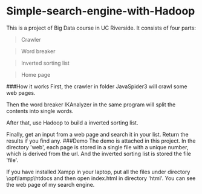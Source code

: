 # Simple-search-engine-with-Hadoop
This is a  project of Big Data course in UC Riverside. It consists of four parts:
>Crawler

>Word breaker

>Inverted sorting list

>Home page

###How it works
First, the crawler in folder JavaSpider3 will crawl some web pages. 

Then the word breaker IKAnalyzer in the same program will split the contents into single words.  

After that, use Hadoop to build a inverted sorting list. 

Finally, get an input from a web page and search it in your list. Return the results if you find any.
###Demo
The demo is attached in this project. In the directory 'web', each page is stored in a single file with a unique number, which is derived from the url. And the inverted sorting list is stored the file 'file'.

If you have installed Xampp in your laptop, put all the files under directory \opt\lampp\htdocs and then open index.html in directory 'html'. You can see the web page of my search engine.
